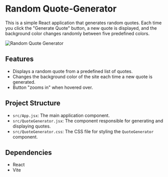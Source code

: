 # Random Quote-Generator

This is a simple React application that generates random quotes. Each time you click the "Generate Quote" button, a new quote is displayed, and the background color changes randomly between five predefined colors.

![Random Quote Generator](https://i.ibb.co/J50FzTJ/chrome-capture-2024-11-21.gif)

## Features

- Displays a random quote from a predefined list of quotes.
- Changes the background color of the site each time a new quote is generated.
- Button "zooms in" when hovered over.

## Project Structure

- `src/App.jsx`: The main application component.
- `src/QuoteGenerator.jsx`: The component responsible for generating and displaying quotes.
- `src/QuoteGenerator.css`: The CSS file for styling the `QuoteGenerator` component.

## Dependencies

- React
- Vite